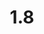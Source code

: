 ---
layout: default
title: 1.8
lang: en
headline: |-
  Create a Housing Service Living Learning Community (LLC) for Indigenous learners
why: |-
  An LLC within the uOttawa Housing Service is a dedicated space in one of uOttawa’s residence facilities where residents are grouped according to their interest in a particular area.

  Programming for LLCs focuses on these areas of interest and offers enhanced opportunities for connection and development beyond the classroom.

  The University will establish an LCC for Indigenous students in one of the residence buildings. This space will have the capacity for students to engage in traditional spiritual practices (such as smudging and/or lighting the qulliq) without requiring permission from Ottawa Fire Services and uOttawa Protection Services.

  The Housing Service will work with the staff at Mashkawazìwogamig to ensure that appropriate activities and principles are established for this dedicated LLC.
when: |-
  Long term
how: |-
  Work with the Housing Service to locate appropriate floors in appropriate residence buildings that will be preapproved for traditional ceremonies.
cost: |-
  No additional cost since students already pay for the cost of the LLCs via their residence fees. However, additional administrative costs may be incurred during the startup phase of the LCC.
who: |-
  N/A
---